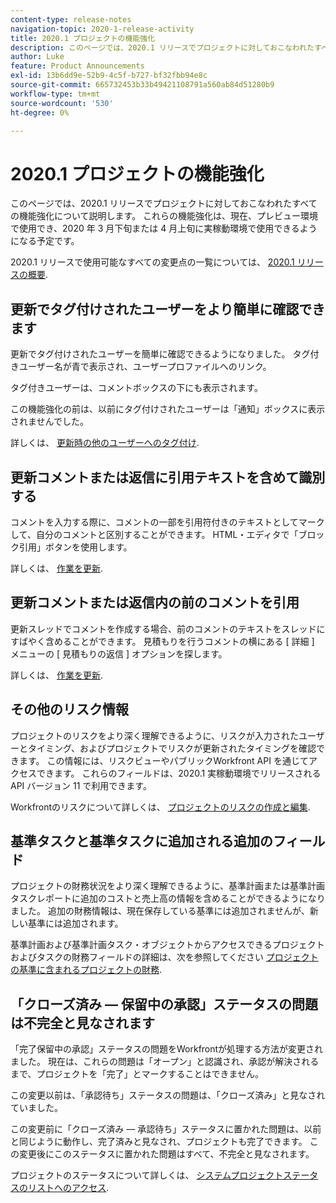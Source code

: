```yaml
---
content-type: release-notes
navigation-topic: 2020-1-release-activity
title: 2020.1 プロジェクトの機能強化
description: このページでは、2020.1 リリースでプロジェクトに対しておこなわれたすべての機能強化について説明します。 これらの機能強化は、現在、プレビュー環境で使用でき、2020 年 3 月下旬または 4 月上旬に実稼動環境で使用できるようになる予定です。
author: Luke
feature: Product Announcements
exl-id: 13b6dd9e-52b9-4c5f-b727-bf32fbb94e8c
source-git-commit: 665732453b33b49421108791a560ab84d51280b9
workflow-type: tm+mt
source-wordcount: '530'
ht-degree: 0%

---
```


# 2020.1 プロジェクトの機能強化

このページでは、2020.1 リリースでプロジェクトに対しておこなわれたすべての機能強化について説明します。 これらの機能強化は、現在、プレビュー環境で使用でき、2020 年 3 月下旬または 4 月上旬に実稼動環境で使用できるようになる予定です。

2020.1 リリースで使用可能なすべての変更点の一覧については、 [2020.1 リリースの概要](../../../product-announcements/product-releases/2020.1-release-activity/2020.1-release-overview.md).

## 更新でタグ付けされたユーザーをより簡単に確認できます

更新でタグ付けされたユーザーを簡単に確認できるようになりました。 タグ付きユーザー名が青で表示され、ユーザープロファイルへのリンク。

タグ付きユーザーは、コメントボックスの下にも表示されます。

この機能強化の前は、以前にタグ付けされたユーザーは「通知」ボックスに表示されませんでした。

詳しくは、 [更新時の他のユーザーへのタグ付け](../../../workfront-basics/updating-work-items-and-viewing-updates/tag-others-on-updates.md).

## 更新コメントまたは返信に引用テキストを含めて識別する

コメントを入力する際に、コメントの一部を引用符付きのテキストとしてマークして、自分のコメントと区別することができます。 HTML・エディタで「ブロック引用」ボタンを使用します。

詳しくは、 [作業を更新](../../../workfront-basics/updating-work-items-and-viewing-updates/update-work.md).


## 更新コメントまたは返信内の前のコメントを引用

更新スレッドでコメントを作成する場合、前のコメントのテキストをスレッドにすばやく含めることができます。 見積もりを行うコメントの横にある [ 詳細 ] メニューの [ 見積もりの返信 ] オプションを探します。

詳しくは、 [作業を更新](../../../workfront-basics/updating-work-items-and-viewing-updates/update-work.md).

## その他のリスク情報

プロジェクトのリスクをより深く理解できるように、リスクが入力されたユーザーとタイミング、およびプロジェクトでリスクが更新されたタイミングを確認できます。 この情報には、リスクビューやパブリックWorkfront API を通じてアクセスできます。 これらのフィールドは、2020.1 実稼動環境でリリースされる API バージョン 11 で利用できます。

Workfrontのリスクについて詳しくは、 [プロジェクトのリスクの作成と編集](../../../manage-work/projects/define-a-business-case/create-edit-risks-on-projects.md).

## 基準タスクと基準タスクに追加される追加のフィールド

プロジェクトの財務状況をより深く理解できるように、基準計画または基準計画タスクレポートに追加のコストと売上高の情報を含めることができるようになりました。 追加の財務情報は、現在保存している基準には追加されませんが、新しい基準には追加されます。

基準計画および基準計画タスク・オブジェクトからアクセスできるプロジェクトおよびタスクの財務フィールドの詳細は、次を参照してください [プロジェクトの基準に含まれるプロジェクトの財務](../../../manage-work/projects/project-finances/project-finances-included-in-project-baselines.md).

## 「クローズ済み — 保留中の承認」ステータスの問題は不完全と見なされます

「完了保留中の承認」ステータスの問題をWorkfrontが処理する方法が変更されました。 現在は、これらの問題は「オープン」と認識され、承認が解決されるまで、プロジェクトを「完了」とマークすることはできません。

この変更以前は、「承認待ち」ステータスの問題は、「クローズ済み」と見なされていました。

この変更前に「クローズ済み — 承認待ち」ステータスに置かれた問題は、以前と同じように動作し、完了済みと見なされ、プロジェクトも完了できます。 この変更後にこのステータスに置かれた問題はすべて、不完全と見なされます。

プロジェクトのステータスについて詳しくは、 [システムプロジェクトステータスのリストへのアクセス](../../../administration-and-setup/customize-workfront/creating-custom-status-and-priority-labels/project-statuses.md).

